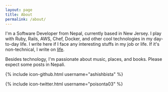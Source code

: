 ```yaml
---
layout: page
title: About
permalink: /about/
---
```

I'm a Software Developer from Nepal, currently based in New Jersey. I play with Ruby, Rails, AWS, Chef, Docker, and other cool technologies in my day-to-day life. I write here if I face any interesting stuffs in my job or life. If it's non-technical, I write on [life](/life).

Besides technology, I'm passionate about music, places, and books. Please expect some posts in Nepali.


{% include icon-github.html username="ashishbista" %}

{% include icon-twitter.html username="poisonta03" %}

